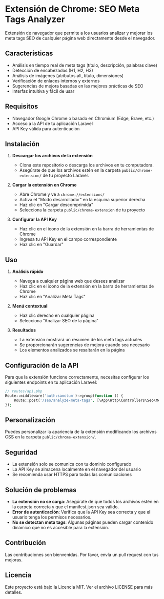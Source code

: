 # Extensión de Chrome: SEO Meta Tags Analyzer

Extensión de navegador que permite a los usuarios analizar y mejorar los meta tags SEO de cualquier página web directamente desde el navegador.

## Características

- Análisis en tiempo real de meta tags (título, descripción, palabras clave)
- Detección de encabezados (H1, H2, H3)
- Análisis de imágenes (atributos alt, título, dimensiones)
- Verificación de enlaces internos y externos
- Sugerencias de mejora basadas en las mejores prácticas de SEO
- Interfaz intuitiva y fácil de usar

## Requisitos

- Navegador Google Chrome o basado en Chromium (Edge, Brave, etc.)
- Acceso a la API de tu aplicación Laravel
- API Key válida para autenticación

## Instalación

1. **Descargar los archivos de la extensión**
   - Clona este repositorio o descarga los archivos en tu computadora.
   - Asegúrate de que los archivos estén en la carpeta `public/chrome-extension/` de tu proyecto Laravel.

2. **Cargar la extensión en Chrome**
   - Abre Chrome y ve a `chrome://extensions/`
   - Activa el "Modo desarrollador" en la esquina superior derecha
   - Haz clic en "Cargar descomprimida"
   - Selecciona la carpeta `public/chrome-extension` de tu proyecto

3. **Configurar la API Key**
   - Haz clic en el icono de la extensión en la barra de herramientas de Chrome
   - Ingresa tu API Key en el campo correspondiente
   - Haz clic en "Guardar"

## Uso

1. **Análisis rápido**
   - Navega a cualquier página web que desees analizar
   - Haz clic en el icono de la extensión en la barra de herramientas de Chrome
   - Haz clic en "Analizar Meta Tags"

2. **Menú contextual**
   - Haz clic derecho en cualquier página
   - Selecciona "Analizar SEO de la página"

3. **Resultados**
   - La extensión mostrará un resumen de los meta tags actuales
   - Se proporcionarán sugerencias de mejora cuando sea necesario
   - Los elementos analizados se resaltarán en la página

## Configuración de la API

Para que la extensión funcione correctamente, necesitas configurar los siguientes endpoints en tu aplicación Laravel:

```php
// routes/api.php
Route::middleware('auth:sanctum')->group(function () {
    Route::post('/seo/analyze-meta-tags', [\App\Http\Controllers\Seo\MetaTagsController::class, 'analyze']);
});
```

## Personalización

Puedes personalizar la apariencia de la extensión modificando los archivos CSS en la carpeta `public/chrome-extension/`.

## Seguridad

- La extensión solo se comunica con tu dominio configurado
- La API Key se almacena localmente en el navegador del usuario
- Se recomienda usar HTTPS para todas las comunicaciones

## Solución de problemas

- **La extensión no se carga**: Asegúrate de que todos los archivos estén en la carpeta correcta y que el manifest.json sea válido.
- **Error de autenticación**: Verifica que la API Key sea correcta y que el usuario tenga los permisos necesarios.
- **No se detectan meta tags**: Algunas páginas pueden cargar contenido dinámico que no es accesible para la extensión.

## Contribución

Las contribuciones son bienvenidas. Por favor, envía un pull request con tus mejoras.

## Licencia

Este proyecto está bajo la Licencia MIT. Ver el archivo LICENSE para más detalles.

